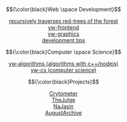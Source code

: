$${\color{black}Web \space Development}$$

<p align="center">
<a href="https://github.com/wooleejaan/yw-playgrounds/tree/main/_red-trees" target="_blank">recursively traverses red-trees of the forest</a><br>
<a href="https://github.com/wooleejaan/yw-frontend" target="_blank">yw-frontend</a><br>
<a href="https://github.com/wooleejaan/yw-graphics" target="_blank">yw-graphics</a><br>
<a href="https://github.com/wooleejaan/yw-playgrounds/tree/main/_tips" target="_blank">development tips</a><br>
</p>

$${\color{black}Computer \space Science}$$

<p align="center">
<a href="https://github.com/wooleejaan/yw-algorithms" target="_blank">yw-algorithms (algorithms with c++/nodejs)</a><br>
<a href="https://github.com/wooleejaan/yw-cs" target="_blank">yw-cs (computer science)</a><br>
</p>

$${\color{black}Projects}$$

<p align="center">
<a href="https://github.com/codeit-bootcamp-frontend/0-crypto-meter-technokings" target="_blank">Crytometer</a><br>
<a href="https://github.com/codeit-bootcamp-frontend/0-the-julge-young-developers" target="_blank">TheJulge</a><br>
<a href="https://github.com/najasin/na-jasin-fe" target="_blank">NaJasin</a><br>
<a href="https://github.com/wooleejaan/august-archive" target="_blank">AugustArchive</a><br>
</p>
